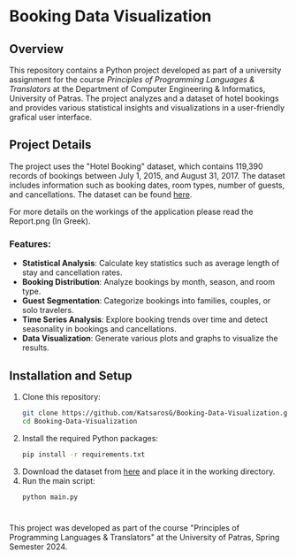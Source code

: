 # Booking Data Visualization

## Overview
This repository contains a Python project developed as part of a university assignment for the course *Principles of Programming Languages & Translators* at the Department of Computer Engineering & Informatics, University of Patras. The project analyzes and a dataset of hotel bookings and provides various statistical insights and visualizations in a user-friendly grafical user interface.

## Project Details
The project uses the "Hotel Booking" dataset, which contains 119,390 records of bookings between July 1, 2015, and August 31, 2017. The dataset includes information such as booking dates, room types, number of guests, and cancellations. The dataset can be found [here](https://www.kaggle.com/datasets/mojtaba142/hotel-booking).

For more details on the workings of the application please read the Report.png (In Greek).

### Features:
- **Statistical Analysis**: Calculate key statistics such as average length of stay and cancellation rates.
- **Booking Distribution**: Analyze bookings by month, season, and room type.
- **Guest Segmentation**: Categorize bookings into families, couples, or solo travelers.
- **Time Series Analysis**: Explore booking trends over time and detect seasonality in bookings and cancellations.
- **Data Visualization**: Generate various plots and graphs to visualize the results.
  
## Installation and Setup
1. Clone this repository:
   ```bash
   git clone https://github.com/KatsarosG/Booking-Data-Visualization.git
   cd Booking-Data-Visualization
2. Install the required Python packages:
   ```bash
   pip install -r requirements.txt
3. Download the dataset from [here](https://www.kaggle.com/datasets/mojtaba142/hotel-booking) and place it in the working directory.
4. Run the main script:
   ```bash
   python main.py
#
This project was developed as part of the course "Principles of Programming Languages & Translators" at the University of Patras, Spring Semester 2024.
